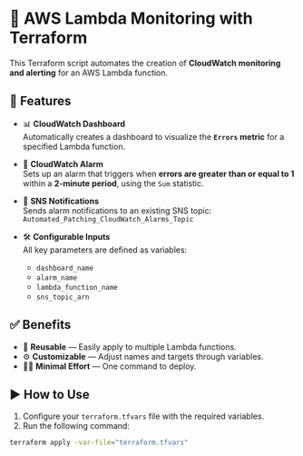 # 🚀 AWS Lambda Monitoring with Terraform

This Terraform script automates the creation of **CloudWatch monitoring and alerting** for an AWS Lambda function.

## 🧰 Features

- 📊 **CloudWatch Dashboard**  
  Automatically creates a dashboard to visualize the **`Errors` metric** for a specified Lambda function.

- 🚨 **CloudWatch Alarm**  
  Sets up an alarm that triggers when **errors are greater than or equal to 1** within a **2-minute period**, using the `Sum` statistic.

- 📣 **SNS Notifications**  
  Sends alarm notifications to an existing SNS topic:  
  `Automated_Patching_CloudWatch_Alarms_Topic`

- 🛠️ **Configurable Inputs**  
  All key parameters are defined as variables:
  - `dashboard_name`
  - `alarm_name`
  - `lambda_function_name`
  - `sns_topic_arn`

## ✅ Benefits

- 🔁 **Reusable** — Easily apply to multiple Lambda functions.
- ⚙️ **Customizable** — Adjust names and targets through variables.
- 👨‍💻 **Minimal Effort** — One command to deploy.

## ▶️ How to Use

1. Configure your `terraform.tfvars` file with the required variables.
2. Run the following command:

```bash
terraform apply -var-file="terraform.tfvars"
